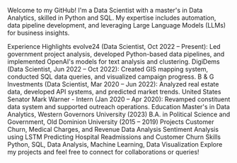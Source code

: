 Welcome to my GitHub! I'm a Data Scientist with a master's in Data Analytics, skilled in Python and SQL. My expertise includes automation, data pipeline development, and leveraging Large Language Models (LLMs) for business insights.

Experience Highlights
evolve24 (Data Scientist, Oct 2022 – Present): Led government project analysis, developed Python-based data pipelines, and implemented OpenAI's models for text analysis and clustering.
DigiDems (Data Scientist, Jun 2022 – Oct 2022): Created GIS mapping system, conducted SQL data queries, and visualized campaign progress.
B & G Investments (Data Scientist, Mar 2020 – Jun 2022): Analyzed real estate data, developed API systems, and predicted market trends.
United States Senator Mark Warner - Intern (Jan 2020 – Apr 2020): Revamped constituent data system and supported outreach operations.
Education
Master's in Data Analytics, Western Governors University (2023)
B.A. in Political Science and Government, Old Dominion University (2015 – 2019)
Projects
Customer Churn, Medical Charges, and Revenue Data Analysis
Sentiment Analysis using LSTM
Predicting Hospital Readmissions and Customer Churn
Skills
Python, SQL, Data Analysis, Machine Learning, Data Visualization
Explore my projects and feel free to connect for collaborations or queries!



<!---
Afitz19/Afitz19 is a ✨ special ✨ repository because its `README.md` (this file) appears on your GitHub profile.
You can click the Preview link to take a look at your changes.
--->
